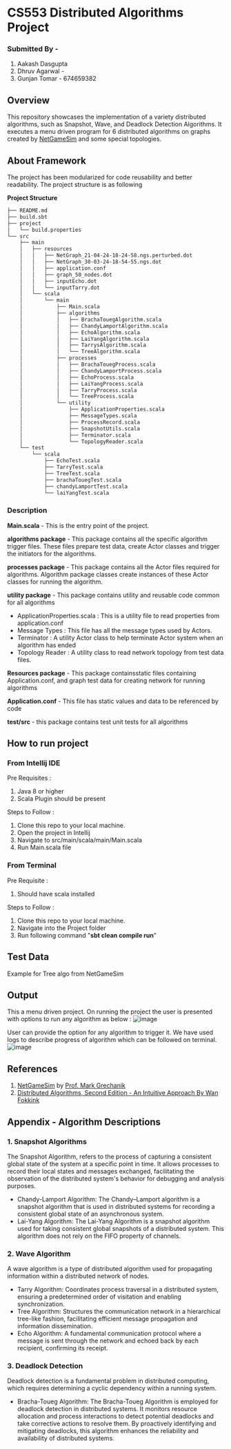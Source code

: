 # CS553 Distributed Algorithms Project

### Submitted By -
1. Aakash Dasgupta
2. Dhruv Agarwal - 
3. Gunjan Tomar - 674659382

## Overview
This repository showcases the implementation of a variety distributed algorithms, such as Snapshot, Wave, and Deadlock Detection Algorithms. It executes a menu driven program for 6 distributed algorithms on graphs created by [NetGameSim](https://github.com/0x1DOCD00D/NetGameSim?tab=readme-ov-file) and some special topologies.

## About Framework
The project has been modularized for code reusability and better readability. The project structure is as following

**Project Structure**
```bash
├── README.md
├── build.sbt
├── project
│   └── build.properties
└── src
    ├── main
    │   ├── resources
    │   │   ├── NetGraph_21-04-24-18-24-58.ngs.perturbed.dot
    │   │   ├── NetGraph_30-03-24-18-54-55.ngs.dot
    │   │   ├── application.conf
    │   │   ├── graph_50_nodes.dot
    │   │   ├── inputEcho.dot
    │   │   └── inputTarry.dot
    │   └── scala
    │       └── main
    │           ├── Main.scala
    │           ├── algorithms
    │           │   ├── BrachaTouegAlgorithm.scala
    │           │   ├── ChandyLamportAlgorithm.scala
    │           │   ├── EchoAlgorithm.scala
    │           │   ├── LaiYangAlgorithm.scala
    │           │   ├── TarrysAlgorithm.scala
    │           │   └── TreeAlgorithm.scala
    │           ├── processes
    │           │   ├── BrachaTouegProcess.scala
    │           │   ├── ChandyLamportProcess.scala
    │           │   ├── EchoProcess.scala
    │           │   ├── LaiYangProcess.scala
    │           │   ├── TarryProcess.scala
    │           │   └── TreeProcess.scala
    │           └── utility
    │               ├── ApplicationProperties.scala
    │               ├── MessageTypes.scala
    │               ├── ProcessRecord.scala
    │               ├── SnapshotUtils.scala
    │               ├── Terminator.scala
    │               └── TopologyReader.scala
    └── test
        └── scala
            ├── EchoTest.scala
            ├── TarryTest.scala
            ├── TreeTest.scala
            ├── brachaTouegTest.scala
            ├── chandyLamportTest.scala
            └── laiYangTest.scala
```
### Description 

**Main.scala** - This is the entry point of the project. 

**algorithms package** - This package contains all the specific algorithm trigger files. These files prepare test data, create Actor classes and trigger the initiators for the algorithms.

**processes package** - This package contains all the Actor files required for algorithms. Algorithm package classes create instances of these Actor classes for running the algorithm.

**utility package** - This package contains utility and reusable code common for all algorithms

* ApplicationProperties.scala : This is a utility file to read properties from application.conf
* Message Types : This file has all the message types used by Actors.
* Terminator : A utility Actor class to help terminate Actor system when an algorithm has ended
* Topology Reader : A utility class to read network topology from test data files.

**Resources package** - This package containsstatic files containing Application.conf, and graph test data for creating network for running algorithms

**Application.conf** - This file has static values and data to be referenced by code

**test/src** - this package contains test unit tests for all algorithms

## How to run project
### From Intellij IDE
Pre Requisites :
1. Java 8 or higher
2. Scala Plugin should be present

Steps to Follow :

1. Clone this repo to your local machine.
2. Open the project in Intellij
3. Navigate to src/main/scala/main/Main.scala
4. Run Main.scala file

### From Terminal
Pre Requisite :
1. Should have scala installed

Steps to Follow :
1. Clone this repo to your local machine.
2. Navigate into the Project folder
3. Run following command "**sbt clean compile run**"
   

## Test Data
Example for Tree algo from NetGameSim

## Output
This a menu driven project. On running the project the user is presented with options to run any algorithm as below :
![image](https://github.com/TomarGunjan/CS553-DistributedAlgorithms/assets/26132783/eff9d140-8dc2-48d0-831d-0cf5673c7544)


User can provide the option for any algorithm to trigger it. We have used logs to describe progress of algorithm which can be followed on terminal.
![image](https://github.com/TomarGunjan/CS553-DistributedAlgorithms/assets/26132783/8d268912-a858-432d-85ad-a3dde822d2fc)

## References 
1. [NetGameSim](https://github.com/0x1DOCD00D/NetGameSim) by [Prof. Mark Grechanik](https://github.com/0x1DOCD00D)
2. [Distributed Algorithms, Second Edition - An Intuitive Approach By Wan Fokkink](https://mitpress.mit.edu/9780262037662/distributed-algorithms/)

## Appendix - Algorithm Descriptions
### 1. Snapshot Algorithms 
The Snapshot Algorithm, refers to the process of capturing a consistent global state of the system at a specific point in time. It allows processes to record their local states and messages exchanged, facilitating the observation of the distributed system's behavior for debugging and analysis purposes.
* Chandy-Lamport Algorithm: The Chandy–Lamport algorithm is a snapshot algorithm that is used in distributed systems for recording a consistent global state of an asynchronous system.
* Lai-Yang Algorithm: The Lai-Yang Algorithm is a snapshot algorithm used for taking consistent global snapshots of a distributed system. This algorithm does not rely on the FIFO property of channels.


### 2. Wave Algorithm
A wave algorithm is a type of distributed algorithm used for propagating information within a distributed network of nodes.
* Tarry Algorithm: Coordinates process traversal in a distributed system, ensuring a predetermined order of visitation and enabling synchronization.
* Tree Algorithm: Structures the communication network in a hierarchical tree-like fashion, facilitating efficient message propagation and information dissemination.
* Echo Algorithm: A fundamental communication protocol where a message is sent through the network and echoed back by each recipient, confirming its receipt.


### 3. Deadlock Detection
Deadlock detection is a fundamental problem in distributed computing, which requires determining a cyclic dependency within a running system.
* Bracha-Toueg Algorithm: The Bracha-Toueg Algorithm is employed for deadlock detection in distributed systems. It monitors resource allocation and process interactions to detect potential deadlocks and take corrective actions to resolve them. By proactively identifying and mitigating deadlocks, this algorithm enhances the reliability and availability of distributed systems.

